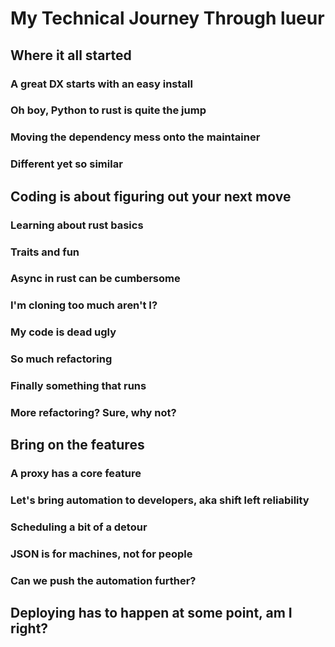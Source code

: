 # My Technical Journey Through lueur

## Where it all started

### A great DX starts with an easy install

### Oh boy, Python to rust is quite the jump

### Moving the dependency mess onto the maintainer

### Different yet so similar

## Coding is about figuring out your next move

### Learning about rust basics

### Traits and fun

### Async in rust can be cumbersome

### I'm cloning too much aren't I?

### My code is dead ugly

### So much refactoring

### Finally something that runs

### More refactoring? Sure, why not?

## Bring on the features

### A proxy has a core feature

### Let's bring automation to developers, aka shift left reliability

### Scheduling a bit of a detour

### JSON is for machines, not for people

### Can we push the automation further?

## Deploying has to happen at some point, am I right?

